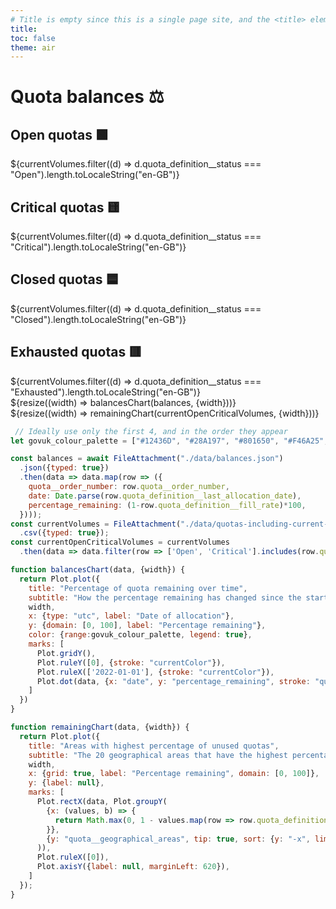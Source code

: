 ```yaml
---
# Title is empty since this is a single page site, and the <title> element will contain the site name
title: 
toc: false
theme: air
---
```



<div class="govuk-width-container">
  <h1 class="govuk-heading-l govuk-!-margin-top-7">Quota balances ⚖️</h1>

  <div class="grid grid-cols-4">
    <div class="card">
      <h2>Open quotas 🟩</h2>
      <span class="big">${currentVolumes.filter((d) => d.quota_definition__status === "Open").length.toLocaleString("en-GB")}</span>
    </div>
    <div class="card">
      <h2>Critical quotas 🟨</h2>
      <span class="big">${currentVolumes.filter((d) => d.quota_definition__status === "Critical").length.toLocaleString("en-GB")}</span>
    </div>
    <div class="card">
      <h2>Closed quotas 🟦</h2>
      <span class="big">${currentVolumes.filter((d) => d.quota_definition__status === "Closed").length.toLocaleString("en-GB")}</span>
    </div>
    <div class="card">
      <h2>Exhausted quotas 🟥</h2>
      <span class="big">${currentVolumes.filter((d) => d.quota_definition__status === "Exhausted").length.toLocaleString("en-GB")}</span>
    </div>
  </div>

  <div class="grid grid-cols-1">
    <div class="card">
      ${resize((width) => balancesChart(balances, {width}))}
    </div>
  </div>

  <div class="grid grid-cols-1">
    <div class="card">
      ${resize((width) => remainingChart(currentOpenCriticalVolumes, {width}))}
    </div>
  </div>

<!-- Closes .govuk-width-container -->
</div>

```js
 // Ideally use only the first 4, and in the order they appear 
let govuk_colour_palette = ["#12436D", "#28A197", "#801650", "#F46A25", "#3D3D3D", "#A285D1"]

const balances = await FileAttachment("./data/balances.json")
  .json({typed: true})
  .then(data => data.map(row => ({
    quota__order_number: row.quota__order_number,
    date: Date.parse(row.quota_definition__last_allocation_date),
    percentage_remaining: (1-row.quota_definition__fill_rate)*100,
  })));
const currentVolumes = FileAttachment("./data/quotas-including-current-volumes.csv")
  .csv({typed: true});
const currentOpenCriticalVolumes = currentVolumes
  .then(data => data.filter(row => ['Open', 'Critical'].includes(row.quota_definition__status)));

function balancesChart(data, {width}) {
  return Plot.plot({
    title: "Percentage of quota remaining over time",
    subtitle: "How the percentage remaining has changed since the start of 2020 for four quotas. Data is available only at inconsistent intervals.",
    width,
    x: {type: "utc", label: "Date of allocation"},
    y: {domain: [0, 100], label: "Percentage remaining"},
    color: {range:govuk_colour_palette, legend: true},
    marks: [
      Plot.gridY(),
      Plot.ruleY([0], {stroke: "currentColor"}),
      Plot.ruleX(['2022-01-01'], {stroke: "currentColor"}),
      Plot.dot(data, {x: "date", y: "percentage_remaining", stroke: "quota__order_number", symbol:'asterisk'}),
    ]
  })
}

function remainingChart(data, {width}) {
  return Plot.plot({
    title: "Areas with highest percentage of unused quotas",
    subtitle: "The 20 geographical areas that have the highest percentage remaining balance of open and critical quotas.",
    width,
    x: {grid: true, label: "Percentage remaining", domain: [0, 100]},
    y: {label: null},
    marks: [
      Plot.rectX(data, Plot.groupY(
        {x: (values, b) => {
          return Math.max(0, 1 - values.map(row => row.quota_definition__balance).reduce((partialSum, a) => partialSum + a, 0) / values.map(row => row.quota_definition__initial_volume).reduce((partialSum, a) => partialSum + a, 0)) * 100
        }},
        {y: "quota__geographical_areas", tip: true, sort: {y: "-x", limit: 20}, fill: govuk_colour_palette[0]}
      )),
      Plot.ruleX([0]),
      Plot.axisY({label: null, marginLeft: 620}),
    ]
  });
}
```
